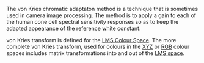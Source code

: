 The von Kries chromatic adaptaton method is a technique that is sometimes used in camera image processing. The method is to apply a gain to each of the human cone cell spectral sensitivity responses so as to keep the adapted appearance of the reference white constant.

von Kries transform is defined for the [LMS Colour Space](World%20Building/Creativity%20and%20Arts/Colour%20Theory/Colour%20Modelling/Colour%20Spaces/LMS%20Colour%20Space.md).
The more complete von Kries transform, used for colours in the [XYZ](World%20Building/Creativity%20and%20Arts/Colour%20Theory/Colour%20Modelling/Colour%20Spaces/CIE%201931%20XYZ%20Colour%20Space.md) or [RGB](World%20Building/Creativity%20and%20Arts/Colour%20Theory/Colour%20Modelling/Colour%20Spaces/RGB%20Colour%20Spaces.md) colour spaces includes matrix transformations into and out of the [LMS space](World%20Building/Creativity%20and%20Arts/Colour%20Theory/Colour%20Modelling/Colour%20Spaces/LMS%20Colour%20Space.md).